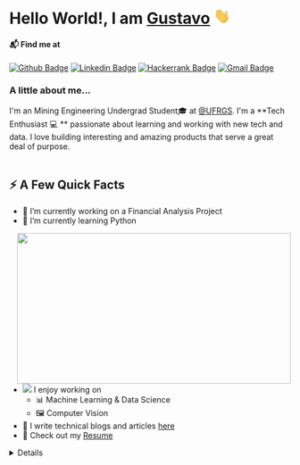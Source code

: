 <h1> Hello World!, I am <a href="https://github.com/algocompretto">Gustavo</a> <img src="https://raw.githubusercontent.com/ABSphreak/ABSphreak/master/gifs/Hi.gif" width="30px"></h1>
</h1>

#### 📬 Find me at
[![Github Badge](http://img.shields.io/badge/-Github-black?style=flat-square&logo=github&link=https://github.com/)](https://github.com/algocompretto/) 
[![Linkedin Badge](https://img.shields.io/badge/-LinkedIn-blue?style=flat-square&logo=Linkedin&logoColor=white&link=https://www.linkedin.com/in/gstvscholze/)](https://www.linkedin.com/in/gstvscholze)
[![Hackerrank Badge](https://img.shields.io/badge/-Hackerrank-2EC866?style=flat-square&logo=HackerRank&logoColor=white&link=https://www.hackerrank.com/gustavo_scholze)](https://www.hackerrank.com/gustavo_scholze)
[![Gmail Badge](https://img.shields.io/badge/-Gmail-d14836?style=flat-square&logo=Gmail&logoColor=white&link=mailto:scholzegustavo@gmail.com)](mailto:defcon.sentinal95@gmail.com)


### A little about me... 
I'm an Mining Engineering Undergrad Student🎓  at [@UFRGS](http://www.ufrgs.br/ufrgs/inicial). I'm a **Tech Enthusiast 💻 ** passionate about learning and working with new tech and data. I love building interesting and amazing products that serve a great deal of purpose. <br/><br/>

## ⚡️ A Few Quick Facts

- 🔭 I’m currently working on a Financial Analysis Project
- 🌱 I’m currently learning Python
<img width="490" height="270" src="https://media.giphy.com/media/9B8wYztAoe1zO/source.gif" align=right>

- <img src="https://media.giphy.com/media/WUlplcMpOCEmTGBtBW/giphy.gif" width="30">  I enjoy working on
  - 📊 Machine Learning & Data Science
  - 🖼 Computer Vision
- 📝 I write technical blogs and articles [here](https://explotatus.wordpress.com/)
- 📙 Check out my [Resume](https://github.com/algocompretto/eu_gustavo/blob/main/CV.pdf)

<details>
 
![Profile Views](https://komarev.com/ghpvc/?username=algocompretto)
